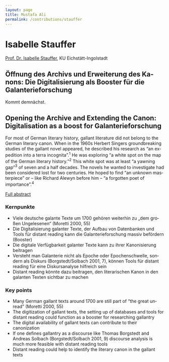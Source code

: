 ```yaml
---
layout: page
title: Mustafa Ali
permalink: /contributions/stauffer
---
```


# Isabelle Stauffer

[Prof. Dr. Isabelle Stauffer](https://www.ku.de/slf/germanistik/p-neuere-deutsche-literaturwissenschaft/prof-dr-isabelle-stauffer), KU Eichstätt-Ingolstadt

<div class="language-container">
<section lang="de" markdown="1">

## Öffnung des Archivs und Erweiterung des Kanons: Die Digitalisierung als Booster für die Galanterieforschung

Kommt demnächst.

</section>
<section lang="en" markdown="1">

## Opening the Archive and Extending the Canon: Digitalisation as a boost for Galanterieforschung

For most of German literary history, gallant literature did not belong to the German literary canon. When in the 1960s Herbert Singers groundbreaking studies of the gallant novel appeared, he described his research as “an expedition into a terra incognita”.<sup>1</sup> He was exploring “a white spot on the map of the German literary history.”<sup>2</sup> This white spot was at least “a yawning gap”<sup>3</sup> of seven and a half decades. The novels he wanted to investigate had been considered lost for two centuries. He hoped to find “an unknown masterpiece” or – like Richard Alewyn before him – “a forgotten poet of importance”.<sup>4</sup>

[Full abstract](Stauffer_en.pdf)

</section>
</div>

<div class="language-container">
<section lang="de" markdown="1">

### Kernpunkte

* Viele deutsche galante Texte um 1700 gehören weiterhin zu „dem großen Ungelesenen“ (Moretti 2000, 55)
* Die Digitalisierung galanter Texte, der Aufbau von Datenbanken und Tools für distant reading kann die Galanterieforschung massiv befördern (Booster)
* Die digitale Verfügbarkeit galanter Texte kann zu ihrer Kanonisierung beitragen
* Versteht man Galanterie nicht als Epoche oder Epochenschwelle, sondern als Diskurs (Borgstedt/Solbach 2001, 7), können Tools für distant reading für eine Diskursanalyse hilfreich sein
* Distant reading könnte dazu beitragen, den literarischen Kanon in den galanten Texten sichtbar zu machen

</section>
<section lang="en" markdown="1">

### Key points

* Many German gallant texts around 1700 are still part of “the great unread” (Moretti 2000, 55)
* The digitization of gallant texts, the setting up of databases and tools for distant reading could function as a booster for researching gallantry
* The digital availability of gallant texts can contribute to their canonization
* If one defines gallantry as a discourse like Thomas Borgstedt and Andreas Solbach (Borgstedt/Solbach 2001, 9) discourse analysis is much more feasible with distant reading tools
* Distant reading could help to identify the literary canon in the gallant texts

</section>
</div>
